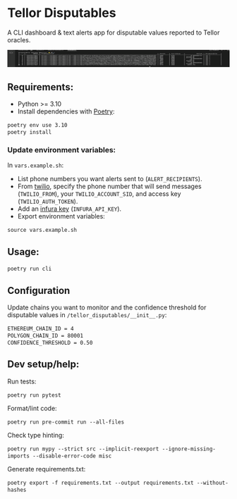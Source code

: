 # Tellor Disputables
A CLI dashboard & text alerts app for disputable values reported to Tellor oracles.

![](demo.gif)

## Requirements:
- Python >= 3.10
- Install dependencies with [Poetry](https://github.com/python-poetry/poetry):
```
poetry env use 3.10
poetry install
```
### Update environment variables:
In `vars.example.sh`:
- List phone numbers you want alerts sent to (`ALERT_RECIPIENTS`).
- From [twilio](https://www.twilio.com/docs/sms/quickstart/python), specify the phone number that will send messages (`TWILIO_FROM`), your `TWILIO_ACCOUNT_SID`, and access key (`TWILIO_AUTH_TOKEN`).
- Add an [infura key](https://infura.io) (`INFURA_API_KEY`).
- Export environment variables:
```
source vars.example.sh
```

## Usage:
```
poetry run cli
```

## Configuration
Update chains you want to monitor and the confidence threshold for disputable values in `/tellor_disputables/__init__.py`:
```
ETHEREUM_CHAIN_ID = 4
POLYGON_CHAIN_ID = 80001
CONFIDENCE_THRESHOLD = 0.50
```

## Dev setup/help:
Run tests:
```
poetry run pytest
```
Format/lint code:
```
poetry run pre-commit run --all-files
```
Check type hinting:
```
poetry run mypy --strict src --implicit-reexport --ignore-missing-imports --disable-error-code misc
```
Generate requirements.txt:
```
poetry export -f requirements.txt --output requirements.txt --without-hashes
```
